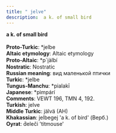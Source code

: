 ```yaml
---
title: " jelve"
description:  a k. of small bird
---
```

<strong> a k. of small bird</strong><br><br>
<strong>Proto-Turkic</strong>:  *jelbe<br>
<strong>Altaic etymology</strong>:  Altaic etymology<br>
<strong> Proto-Altaic</strong>:  *p`i̯àlbí<br>
<strong>Nostratic</strong>:  Nostratic<br>
<strong>Russian meaning</strong>:  вид маленькой птички<br>
<strong>Turkic</strong>:  *jelbe<br>
<strong>Tungus-Manchu</strong>:  *pialakī<br>
<strong>Japanese</strong>:  *pìmpárí<br>
<strong>Comments</strong>:  VEWT 196, TMN 4, 192.<br>
<strong>Turkish</strong>:  jelve<br>
<strong>Middle Turkic</strong>:  jälvä (AH)<br>
<strong>Khakassian</strong>:  jelbegej 'a k. of bird' (Верб.)<br>
<strong>Oyrat</strong>:  d́eleči 'titmouse'<br>


